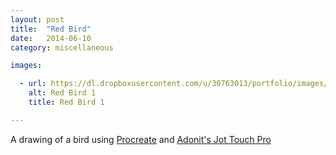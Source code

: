 ```yaml
---
layout: post
title:  "Red Bird"
date:   2014-06-10
category: miscellaneous

images:

  - url: https://dl.dropboxusercontent.com/u/30763013/portfolio/images/miscellaneous/illustrations/red%20bird/Screen%20Shot%202015-11-14%20at%204.33.44%20PM.png
    alt: Red Bird 1
    title: Red Bird 1

---
```

A drawing of a bird using [Procreate](http://procreate.si/) and [Adonit's Jot Touch Pro](http://www.amazon.com/Adonit-Bluetooth-Pressure-Sensitive-Stylus/dp/B00AO1L1RG)
